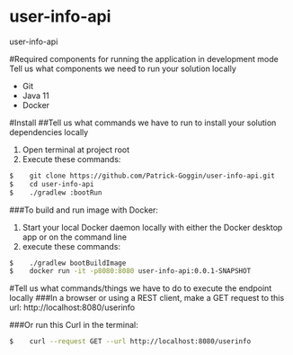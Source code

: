 # user-info-api
user-info-api

#Required components for running the application in development mode
Tell us what components we need to run your solution locally
- Git
- Java 11
- Docker

#Install
##Tell us what commands we have to run to install your solution dependencies locally
1. Open terminal at project root
2. Execute these commands:
```bash
$    git clone https://github.com/Patrick-Goggin/user-info-api.git
$    cd user-info-api
$    ./gradlew :bootRun
```

###To build and run image with Docker:
1. Start your local Docker daemon locally with either the Docker desktop app or on the command line
2. execute these commands:
```bash
$    ./gradlew bootBuildImage
$    docker run -it -p8080:8080 user-info-api:0.0.1-SNAPSHOT
```

#Tell us what commands/things we have to do to execute the endpoint locally
###In a browser or using a REST client, make a GET request to this url:
http://localhost:8080/userinfo

###Or run this Curl in the terminal:
```bash
$    curl --request GET --url http://localhost:8080/userinfo
```

